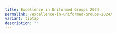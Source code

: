 ```yaml
---
title: Excellence in Uniformed Groups 2024
permalink: /excellence-in-uniformed-groups-2024/
variant: tiptap
description: ""
---
```

